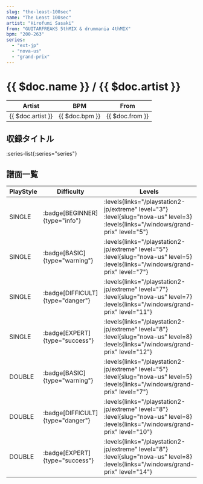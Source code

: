 ```yaml
---
slug: "the-least-100sec"
name: "The Least 100sec"
artist: "Hirofumi Sasaki"
from: "GUITARFREAKS 5thMIX & drummania 4thMIX"
bpm: "200-263"
series:
  - "ext-jp"
  - "nova-us"
  - "grand-prix"
---
```


# {{ $doc.name }} / {{ $doc.artist }}

|Artist|BPM|From|
|------|---|----|
|{{ $doc.artist }}|{{ $doc.bpm }}|{{ $doc.from }}|

## 収録タイトル

:series-list{:series="series"}

## 譜面一覧

|PlayStyle|Difficulty|Levels|Notes|Movie|
|---------|----------|------|-----|-----|
|SINGLE| :badge[BEGINNER]{type="info"}| :levels{links="/playstation2-jp/extreme" level="3"} :level{slug="nova-us" level=3}  :levels{links="/windows/grand-prix" level="5"}|101/0||
|SINGLE| :badge[BASIC]{type="warning"}| :levels{links="/playstation2-jp/extreme" level="5"} :level{slug="nova-us" level=5}  :levels{links="/windows/grand-prix" level="7"}|169/5||
|SINGLE| :badge[DIFFICULT]{type="danger"}| :levels{links="/playstation2-jp/extreme" level="7"} :level{slug="nova-us" level=7}  :levels{links="/windows/grand-prix" level="11"}|304/7||
|SINGLE| :badge[EXPERT]{type="success"}| :levels{links="/playstation2-jp/extreme" level="8"} :level{slug="nova-us" level=8}  :levels{links="/windows/grand-prix" level="12"}|429/2||
|DOUBLE| :badge[BASIC]{type="warning"}| :levels{links="/playstation2-jp/extreme" level="5"} :level{slug="nova-us" level=5}  :levels{links="/windows/grand-prix" level="7"}|167/5||
|DOUBLE| :badge[DIFFICULT]{type="danger"}| :levels{links="/playstation2-jp/extreme" level="8"} :level{slug="nova-us" level=8}  :levels{links="/windows/grand-prix" level="10"}|301/7||
|DOUBLE| :badge[EXPERT]{type="success"}| :levels{links="/playstation2-jp/extreme" level="8"} :level{slug="nova-us" level=8}  :levels{links="/windows/grand-prix" level="14"}|459/2||
